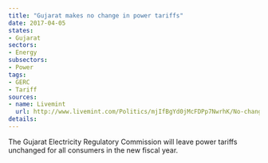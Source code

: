 ```yaml
---
title: "Gujarat makes no change in power tariffs"
date: 2017-04-05
states:
- Gujarat
sectors:
- Energy
subsectors:
- Power
tags:
- GERC
- Tariff
sources:
- name: Livemint
  url: http://www.livemint.com/Politics/mjIfBgYd0jMcFDPp7NwrhK/No-change-in-power-tariff-for-state-discom-consumers-in-Guja.html
details:
---
```


The Gujarat Electricity Regulatory Commission will leave power tariffs unchanged for all consumers in the new fiscal year.
